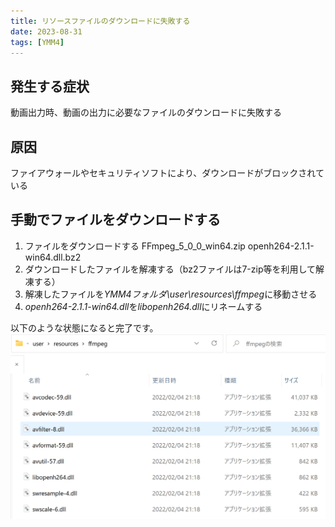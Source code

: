 ```yaml
---
title: リソースファイルのダウンロードに失敗する
date: 2023-08-31
tags: [YMM4]
---
```

## 発生する症状
動画出力時、動画の出力に必要なファイルのダウンロードに失敗する

## 原因
ファイアウォールやセキュリティソフトにより、ダウンロードがブロックされている

## 手動でファイルをダウンロードする
1. ファイルをダウンロードする
<Download url="https://object-storage.tyo1.conoha.io/v1/nc_4fac3ef0e6d843249e0ab2f1fc3e8f85/public/FFmpeg_5_0_0_win64.zip">FFmpeg_5_0_0_win64.zip</Download>
<Download url="https://github.com/cisco/openh264/releases/download/v2.1.1/openh264-2.1.1-win64.dll.bz2">openh264-2.1.1-win64.dll.bz2</Download>
1. ダウンロードしたファイルを解凍する（bz2ファイルは7-zip等を利用して解凍する）
1. 解凍したファイルを*YMM4フォルダ\user\resources\ffmpeg*に移動させる
1. *openh264-2.1.1-win64.dll*を*libopenh264.dll*にリネームする

以下のような状態になると完了です。
![スクリーンショット](リソースファイルのダウンロードに失敗する_2708.png)